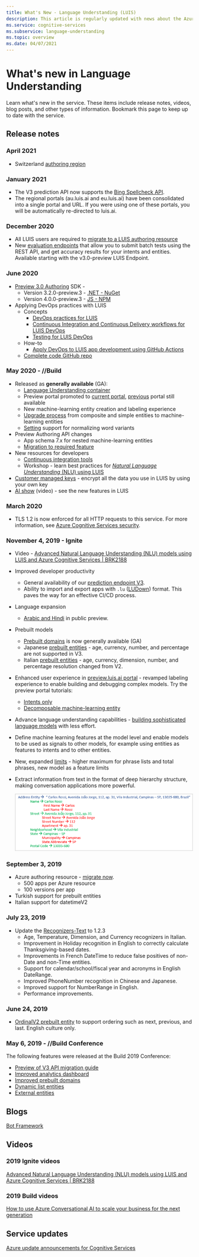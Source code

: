 ```yaml
---
title: What's New - Language Understanding (LUIS)
description: This article is regularly updated with news about the Azure Cognitive Services Language Understanding API.
ms.service: cognitive-services
ms.subservice: language-understanding
ms.topic: overview
ms.date: 04/07/2021
---
```


# What's new in Language Understanding

Learn what's new in the service. These items include release notes, videos, blog posts, and other types of information. Bookmark this page to keep up to date with the service.

## Release notes

### April 2021

* Switzerland [authoring region](luis-reference-regions.md#publishing-to-europe)

### January 2021

* The V3 prediction API now supports the [Bing Spellcheck API](luis-tutorial-bing-spellcheck.md).
* The regional portals (au.luis.ai and eu.luis.ai) have been consolidated into a single portal and URL. If you were using one of these portals, you will be automatically re-directed to luis.ai.

### December 2020

* All LUIS users are required to [migrate to a LUIS authoring resource](luis-migration-authoring.md)
* New [evaluation endpoints](luis-how-to-batch-test.md#batch-testing-using-the-rest-api) that allow you to submit batch tests using the REST API, and get accuracy results for your intents and entities. Available starting with the v3.0-preview LUIS Endpoint.

### June 2020

* [Preview 3.0 Authoring](luis-migration-authoring-entities.md) SDK -
    * Version 3.2.0-preview.3 - [.NET - NuGet](https://www.nuget.org/packages/Microsoft.Azure.CognitiveServices.Language.LUIS.Authoring/)
    * Version 4.0.0-preview.3 - [JS - NPM](https://www.npmjs.com/package/@azure/cognitiveservices-luis-authoring)
* Applying DevOps practices with LUIS
    * Concepts
        * [DevOps practices for LUIS](luis-concept-devops-sourcecontrol.md)
        * [Continuous Integration and Continuous Delivery workflows for LUIS DevOps](luis-concept-devops-automation.md)
        * [Testing for LUIS DevOps](luis-concept-devops-testing.md)
    * How-to
        * [Apply DevOps to LUIS app development using GitHub Actions](luis-how-to-devops-with-github.md)
    * [Complete code GitHub repo](https://github.com/Azure-Samples/LUIS-DevOps-Template)

### May 2020 - //Build

* Released as **generally available** (GA):
    * [Language Understanding container](luis-container-howto.md)
    * Preview portal promoted to [current portal](https://www.luis.ai), [previous](https://previous.luis.ai) portal still available
    * New machine-learning entity creation and labeling experience
    * [Upgrade process](migrate-from-composite-entity.md) from composite and simple entities to machine-learning entities
    * [Setting](how-to-application-settings-portal.md) support for normalizing word variants
* Preview Authoring API changes
    * App schema 7.x for nested machine-learning entities
    * [Migration to required feature](luis-migration-authoring-entities.md#api-change-constraint-replaced-with-required-feature)
* New resources for developers
    * [Continuous integration tools](developer-reference-resource.md#continuous-integration-tools)
    * Workshop - learn best practices for [_Natural Language Understanding_ (NLU) using LUIS](developer-reference-resource.md#workshops)
* [Customer managed keys](./encrypt-data-at-rest.md) - encrypt all the data you use in LUIS by using your own key
* [AI show](https://channel9.msdn.com/Shows/AI-Show/New-Features-in-Language-Understanding) (video) - see the new features in LUIS



### March 2020

* TLS 1.2 is now enforced for all HTTP requests to this service. For more information, see [Azure Cognitive Services security](../cognitive-services-security.md).

### November 4, 2019 - Ignite

* Video - [Advanced Natural Language Understanding (NLU) models using LUIS and Azure Cognitive Services | BRK2188](https://www.youtube.com/watch?v=JdJEV2jV0_Y)

* Improved developer productivity
    * General availability of our [prediction endpoint V3](luis-migration-api-v3.md).
    * Ability to import and export apps with `.lu` ([LUDown](https://github.com/microsoft/botbuilder-tools/tree/master/packages/Ludown)) format. This paves the way for an effective CI/CD process.
* Language expansion
    * [Arabic and Hindi](luis-language-support.md) in public preview.
* Prebuilt models
    * [Prebuilt domains](luis-reference-prebuilt-domains.md) is now generally available (GA)
    * Japanese [prebuilt entities](luis-reference-prebuilt-entities.md#japanese-entity-support) - age, currency, number, and percentage are not supported in V3.
    * Italian [prebuilt entities](luis-reference-prebuilt-entities.md#italian-entity-support) - age, currency, dimension, number, and percentage resolution changed from V2.
* Enhanced user experience in [preview.luis.ai portal](https://preview.luis.ai) - revamped labeling experience to enable building and debugging complex models. Try the preview portal tutorials:
    * [Intents only](tutorial-intents-only.md)
    * [Decomposable machine-learning entity](tutorial-machine-learned-entity.md)
* Advance language understanding capabilities - [building sophisticated language models](luis-concept-entity-types.md) with less effort.
* Define machine learning features at the model level and enable models to be used as signals to other models, for example using entities as features to intents and to other entities.
* New, expanded [limits](luis-limits.md) - higher maximum for phrase lists and total phrases, new model as a feature limits
* Extract information from text in the format of deep hierarchy structure, making conversation applications more powerful.

    ![machine-learning entity image](./media/whats-new/deep-entity-extraction-example.png)

### September 3, 2019

* Azure authoring resource - [migrate now](luis-migration-authoring.md).
    * 500 apps per Azure resource
    * 100 versions per app
* Turkish support for prebuilt entities
* Italian support for datetimeV2

### July 23, 2019

* Update the [Recognizers-Text](https://github.com/microsoft/Recognizers-Text/releases/tag/dotnet-v1.2.3) to 1.2.3
    * Age, Temperature, Dimension, and Currency recognizers in Italian.
    * Improvement in Holiday recognition in English to correctly calculate Thanksgiving-based dates.
    * Improvements in French DateTime to reduce false positives of non-Date and non-Time entities.
    * Support for calendar/school/fiscal year and acronyms in English DateRange.
    * Improved PhoneNumber recognition in Chinese and Japanese.
    * Improved support for NumberRange in English.
    * Performance improvements.

### June 24, 2019

* [OrdinalV2 prebuilt entity](luis-reference-prebuilt-ordinal-v2.md) to support ordering such as next, previous, and last. English culture only.

### May 6, 2019 - //Build Conference

The following features were released at the Build 2019 Conference:

* [Preview of V3 API migration guide](luis-migration-api-v3.md)
* [Improved analytics dashboard](luis-how-to-use-dashboard.md)
* [Improved prebuilt domains](luis-reference-prebuilt-domains.md)
* [Dynamic list entities](schema-change-prediction-runtime.md#dynamic-lists-passed-in-at-prediction-time)
* [External entities](schema-change-prediction-runtime.md#external-entities-passed-in-at-prediction-time)

## Blogs

[Bot Framework](https://blog.botframework.com/)

## Videos

### 2019 Ignite videos

[Advanced Natural Language Understanding (NLU) models using LUIS and Azure Cognitive Services | BRK2188](https://www.youtube.com/watch?v=JdJEV2jV0_Y)

### 2019 Build videos

[How to use Azure Conversational AI to scale your business for the next generation](https://www.youtube.com/watch?v=_k97jd-csuk&feature=youtu.be)

## Service updates

[Azure update announcements for Cognitive Services](https://azure.microsoft.com/updates/?product=cognitive-services)